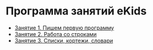 # Программа занятий eKids

* [Занятие 1. Пишем первую программу](./lessons/lesson-1.md)
* [Занятие 2. Работа со строками](./lessons/lesson-5.md)
* [Занятие 3. Списки, кортежи, словари](./lessons/lesson-4.md)